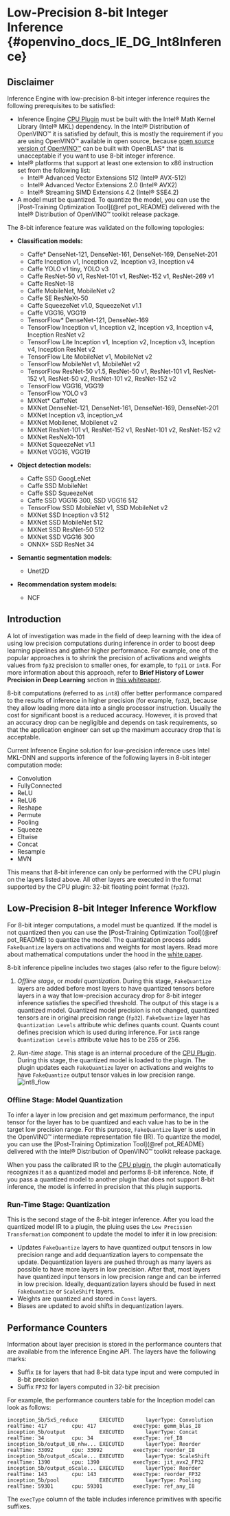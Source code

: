 # Low-Precision 8-bit Integer Inference {#openvino_docs_IE_DG_Int8Inference}

## Disclaimer

Inference Engine with low-precision 8-bit integer inference requires the following prerequisites to be satisfied:
- Inference Engine [CPU Plugin](supported_plugins/CPU.md) must be built with the Intel® Math Kernel Library (Intel® MKL) dependency. In the Intel® Distribution of OpenVINO™ it is 
  satisfied by default, this is mostly the requirement if you are using OpenVINO™ available in open source, because [open source version of OpenVINO™](https://github.com/openvinotoolkit/openvino) can be built with OpenBLAS* that is unacceptable if you want to use 8-bit integer inference.
- Intel® platforms that support at least one extension to x86 instruction set from the following list:
  - Intel® Advanced Vector Extensions 512 (Intel® AVX-512)
  - Intel® Advanced Vector Extensions 2.0 (Intel® AVX2)
  - Intel® Streaming SIMD Extensions 4.2 (Intel® SSE4.2)
- A model must be quantized. To quantize the model, you can use the [Post-Training Optimization Tool](@ref pot_README) delivered with the Intel® Distribution of OpenVINO™ toolkit release package.

The 8-bit inference feature was validated on the following topologies:
* **Classification models:**
	* Caffe\* DenseNet-121, DenseNet-161, DenseNet-169, DenseNet-201
    * Caffe Inception v1, Inception v2, Inception v3, Inception v4
    * Caffe YOLO v1 tiny, YOLO v3
	* Caffe ResNet-50 v1, ResNet-101 v1, ResNet-152 v1, ResNet-269 v1
    * Caffe ResNet-18
	* Caffe MobileNet, MobileNet v2
    * Caffe SE ResNeXt-50
	* Caffe SqueezeNet v1.0, SqueezeNet v1.1
	* Caffe VGG16, VGG19
    * TensorFlow\* DenseNet-121, DenseNet-169
    * TensorFlow Inception v1, Inception v2, Inception v3, Inception v4, Inception ResNet v2
    * TensorFlow Lite Inception v1, Inception v2, Inception v3, Inception v4, Inception ResNet v2
    * TensorFlow Lite MobileNet v1, MobileNet v2
    * TensorFlow MobileNet v1, MobileNet v2
    * TensorFlow ResNet-50 v1.5, ResNet-50 v1, ResNet-101 v1, ResNet-152 v1, ResNet-50 v2, ResNet-101 v2, ResNet-152 v2
    * TensorFlow VGG16, VGG19
    * TensorFlow YOLO v3
    * MXNet\* CaffeNet
    * MXNet DenseNet-121, DenseNet-161, DenseNet-169, DenseNet-201
    * MXNet Inception v3,  inception_v4
    * MXNet Mobilenet, Mobilenet v2
    * MXNet ResNet-101 v1, ResNet-152 v1, ResNet-101 v2, ResNet-152 v2
    * MXNet ResNeXt-101
    * MXNet SqueezeNet v1.1
    * MXNet VGG16, VGG19
    

* **Object detection models:**
	* Caffe SSD GoogLeNet 
    * Caffe SSD MobileNet
    * Caffe SSD SqueezeNet
	* Caffe SSD VGG16 300, SSD VGG16 512
    * TensorFlow SSD MobileNet v1, SSD MobileNet v2
    * MXNet SSD Inception v3 512
    * MXNet SSD MobileNet 512
    * MXNet SSD ResNet-50 512
    * MXNet SSD VGG16 300
    * ONNX\* SSD ResNet 34

* **Semantic segmentation models:**
    * Unet2D

* **Recommendation system models:**
    * NCF

## Introduction

A lot of investigation was made in the field of deep learning with the idea of using low precision computations during inference in order to boost deep learning pipelines and gather higher performance. For example, one of the popular approaches is to shrink the precision of activations and weights values from `fp32` precision to smaller ones, for example, to `fp11` or `int8`. For more information about this approach, refer to 
**Brief History of Lower Precision in Deep Learning** section in [this whitepaper](https://software.intel.com/en-us/articles/lower-numerical-precision-deep-learning-inference-and-training).

8-bit computations (referred to as `int8`) offer better performance compared to the results of inference in higher precision (for example, `fp32`), because they allow loading more data into a single processor instruction. Usually the cost for significant boost is a reduced accuracy. However, it is proved that an accuracy drop can be negligible and depends on task requirements, so that the application engineer can set up the maximum accuracy drop that is acceptable.

Current Inference Engine solution for low-precision inference uses Intel MKL-DNN and supports inference of the following layers in 8-bit integer computation mode:
* Convolution
* FullyConnected
* ReLU
* ReLU6
* Reshape
* Permute
* Pooling
* Squeeze
* Eltwise
* Concat
* Resample
* MVN

This means that 8-bit inference can only be performed with the CPU plugin on the layers listed above. All other layers are executed in the format supported by the CPU plugin: 32-bit floating point format (`fp32`).

## Low-Precision 8-bit Integer Inference Workflow

For 8-bit integer computations, a model must be quantized. If the model is not quantized then you can use the [Post-Training Optimization Tool](@ref pot_README) to quantize the model. The quantization process adds `FakeQuantize` layers on activations and weights for most layers. Read more about mathematical computations under the hood in the [white paper](https://intel.github.io/mkl-dnn/ex_int8_simplenet.html).

8-bit inference pipeline includes two stages (also refer to the figure below):
1. *Offline stage*, or *model quantization*. During this stage, `FakeQuantize` layers are added before most layers to have quantized tensors before layers in a way that low-precision accuracy drop for 8-bit integer inference satisfies the specified threshold. The output of this stage is a quantized model. Quantized model precision is not changed, quantized tensors are in original precision range (`fp32`). `FakeQuantize` layer has `Quantization Levels` attribute whic defines quants count. Quants count defines precision which is used during inference. For `int8` range `Quantization Levels` attribute value has to be 255 or 256.

2. *Run-time stage*. This stage is an internal procedure of the [CPU Plugin](supported_plugins/CPU.md). During this stage, the quantized model is loaded to the plugin. The plugin updates each `FakeQuantize` layer on activations and weights to have `FakeQuantize` output tensor values in low precision range. 
![int8_flow]

### Offline Stage: Model Quantization

To infer a layer in low precision and get maximum performance, the input tensor for the layer has to be quantized and each value has to be in the target low precision range. For this purpose, `FakeQuantize` layer is used in the OpenVINO™ intermediate representation file (IR). To quantize the model, you can use the [Post-Training Optimization Tool](@ref pot_README) delivered with the Intel® Distribution of OpenVINO™ toolkit release package.

When you pass the calibrated IR to the [CPU plugin](supported_plugins/CPU.md), the plugin automatically recognizes it as a quantized model and performs 8-bit inference. Note, if you pass a quantized model to another plugin that does not support 8-bit inference, the model is inferred in precision that this plugin supports.

### Run-Time Stage: Quantization

This is the second stage of the 8-bit integer inference. After you load the quantized model IR to a plugin, the pluing uses the `Low Precision Transformation` component to update the model to infer it in low precision:
* Updates `FakeQuantize` layers to have quantized output tensors in low precision range and add dequantization layers to compensate the update. Dequantization layers are pushed through as many layers as possible to have more layers in low precision. After that, most layers have quantized input tensors in low precision range and can be inferred in low precision. Ideally, dequantization layers should be fused in next `FakeQuantize` or `ScaleShift` layers.
* Weights are quantized and stored in `Const` layers.
* Biases are updated to avoid shifts in dequantization layers.

## Performance Counters

Information about layer precision is stored in the performance counters that are
available from the Inference Engine API. The layers have the following marks:
* Suffix `I8` for layers that had 8-bit data type input and were computed in 8-bit precision
* Suffix `FP32` for layers computed in 32-bit precision

For example, the performance counters table for the Inception model can look as follows:

```
inception_5b/5x5_reduce       EXECUTED       layerType: Convolution        realTime: 417        cpu: 417            execType: gemm_blas_I8
inception_5b/output           EXECUTED       layerType: Concat             realTime: 34         cpu: 34             execType: ref_I8
inception_5b/output_U8_nhw... EXECUTED       layerType: Reorder            realTime: 33092      cpu: 33092          execType: reorder_I8
inception_5b/output_oScale... EXECUTED       layerType: ScaleShift         realTime: 1390       cpu: 1390           execType: jit_avx2_FP32
inception_5b/output_oScale... EXECUTED       layerType: Reorder            realTime: 143        cpu: 143            execType: reorder_FP32
inception_5b/pool             EXECUTED       layerType: Pooling            realTime: 59301      cpu: 59301          execType: ref_any_I8
```

The `execType` column of the table includes inference primitives with specific suffixes.

[int8_flow]: img/cpu_int8_flow.png
